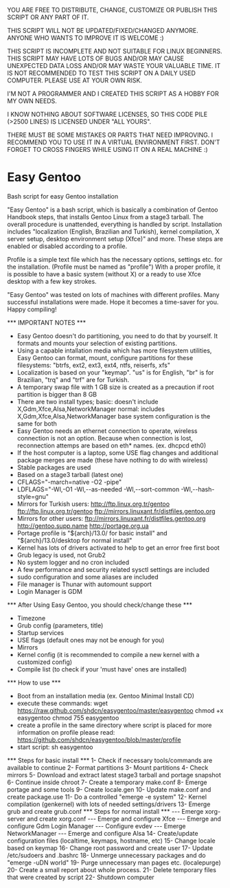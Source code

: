 YOU ARE FREE TO DISTRIBUTE, CHANGE, CUSTOMIZE OR PUBLISH THIS SCRIPT
OR ANY PART OF IT.

THIS SCRIPT WILL NOT BE UPDATED/FIXED/CHANGED ANYMORE.
ANYONE WHO WANTS TO IMPROVE IT IS WELCOME :)

THIS SCRIPT IS INCOMPLETE AND NOT SUITABLE FOR LINUX BEGINNERS. THIS
SCRIPT MAY HAVE LOTS OF BUGS AND/OR MAY CAUSE UNEXPECTED DATA LOSS AND/OR
MAY WASTE YOUR VALUABLE TIME. IT IS NOT RECOMMENDED TO TEST THIS SCRIPT
ON A DAILY USED COMPUTER. PLEASE USE AT YOUR OWN RISK.

I'M NOT A PROGRAMMER AND I CREATED THIS SCRIPT AS A HOBBY FOR MY OWN NEEDS.

I KNOW NOTHING ABOUT SOFTWARE LICENSES, SO THIS CODE
PILE (>2500 LINES) IS LICENSED UNDER "ALL YOURS".

THERE MUST BE SOME MISTAKES OR PARTS THAT NEED
IMPROVING. I RECOMMEND YOU TO USE IT IN A VIRTUAL ENVIRONMENT FIRST.
DON'T FORGET TO CROSS FINGERS WHILE USING IT ON A REAL MACHINE :)


Easy Gentoo
===========

Bash script for easy Gentoo installation

"Easy Gentoo" is a bash script, which is basically a combination of
Gentoo Handbook steps, that installs Gentoo Linux from a stage3 tarball.
The overall procedure is unattended, everything is handled by script.
Installation includes "localization (English, Brazilian and Turkish),
kernel compilation, X server setup, desktop environment setup (Xfce)"
and more. These steps are enabled or disabled according to a profile.

Profile is a simple text file which has the necessary options, settings
etc. for the installation. (Profile must be named as "profile") With
a proper profile, it is possible to have a basic system (without X) or
a ready to use Xfce desktop with a few key strokes.

"Easy Gentoo" was tested on lots of machines with different profiles.
Many successful installations were made. Hope it becomes a time-saver
for you. Happy compiling!

*** IMPORTANT NOTES ***
- Easy Gentoo doesn't do partitioning, you need to do that by yourself.
It formats and mounts your selection of existing partitions.
- Using a capable intallation media which has more filesystem utilities,
Easy Gentoo can format, mount, configure partitions for these filesystems:
"btrfs, ext2, ext3, ext4, ntfs, reiserfs, xfs"
- Localization is based on your "keymap". "us" is for English,
"br" is for Brazilian, "trq" and "trf" are for Turkish.
- A temporary swap file with 1 GB size is created as a precaution if root
partition is bigger than 8 GB
- There are two install types;
basic:   doesn't include X,Gdm,Xfce,Alsa,NetworkManager
normal:  includes X,Gdm,Xfce,Alsa,NetworkManager
base system configuration is the same for both
- Easy Gentoo needs an ethernet connection to operate, wireless connection
is not an option. Because when connection is lost, reconnection attemps
are based on eth* names. (ex. dhcpcd eth0)
- If the host computer is a laptop, some USE flag changes and additional
package merges are made (these have nothing to do with wireless)
- Stable packages are used
- Based on a stage3 tarball (latest one)
- CFLAGS="-march=native -O2 -pipe"
- LDFLAGS="-Wl,-O1 -Wl,--as-needed -Wl,--sort-common -Wl,--hash-style=gnu"
- Mirrors for Turkish users:
http://ftp.linux.org.tr/gentoo 
ftp://ftp.linux.org.tr/gentoo 
ftp://mirrors.linuxant.fr/distfiles.gentoo.org
- Mirrors for other users:
ftp://mirrors.linuxant.fr/distfiles.gentoo.org
http://gentoo.supp.name
http://portage.org.ua
- Portage profile is "${arch}/13.0/ for basic install"
and "${arch}/13.0/desktop for normal install"
- Kernel has lots of drivers activated to help to get an error free first boot
- Grub legacy is used, not Grub2
- No system logger and no cron included
- A few performance and security related sysctl settings are included
- sudo configuration and some aliases are included
- File manager is Thunar with automount support
- Login Manager is GDM

*** After Using Easy Gentoo, you should check/change these ***
- Timezone
- Grub config (parameters, title)
- Startup services
- USE flags (default ones may not be enough for you)
- Mirrors
- Kernel config (it is recommended to compile a new kernel with a customized config)
- Compile list (to check if your 'must have' ones are installed)

*** How to use ***
- Boot from an installation media (ex. Gentoo Minimal Install CD)
- execute these commands:
wget https://raw.github.com/shdcn/easygentoo/master/easygentoo
chmod +x easygentoo
chmod 755 easygentoo
- create a profile in the same directory where script is placed
for more information on profile please read:
https://github.com/shdcn/easygentoo/blob/master/profile
- start script:
sh easygentoo

*** Steps for basic install ***
1- Check if necessary tools/commands are available to continue
2- Format partitions
3- Mount partitions
4- Check mirrors
5- Download and extract latest stage3 tarball and portage snapshot
6- Continue inside chroot
7- Create a temporary make.conf
8- Emerge portage and some tools
9- Create locale.gen
10- Update make.conf and create package.use
11- Do a controlled "emerge -e system"
12- Kernel compilation (genkernel) with lots of needed settings/drivers
13- Emerge grub and create grub.conf
*** Steps for normal install ***
--- Emerge xorg-server and create xorg.conf
--- Emerge and configure Xfce
--- Emerge and configure Gdm Login Manager
--- Configure evdev
--- Emerge NetworkManager
--- Emerge and configure Alsa
14- Create/update configuration files (localtime, keymaps, hostname, etc)
15- Change locale based on keymap
16- Change root password and create user
17- Update /etc/sudoers and .bashrc
18- Unmerge unnecessary packages and do "emerge -uDN world"
19- Purge unnecessary man pages etc. (localepurge)
20- Create a small report about whole process.
21- Delete temporary files that were created by script
22- Shutdown computer